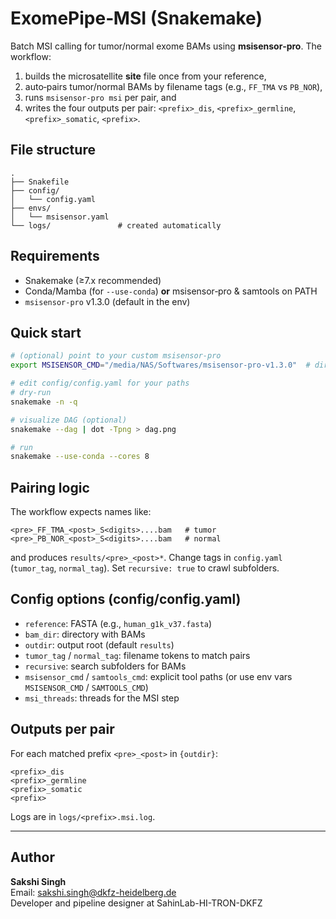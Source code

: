 # ExomePipe‑MSI (Snakemake)

Batch MSI calling for tumor/normal exome BAMs using **msisensor‑pro**. The workflow:
1) builds the microsatellite **site** file once from your reference,
2) auto‑pairs tumor/normal BAMs by filename tags (e.g., `FF_TMA` vs `PB_NOR`),
3) runs `msisensor-pro msi` per pair, and
4) writes the four outputs per pair: `<prefix>_dis`, `<prefix>_germline`, `<prefix>_somatic`, `<prefix>`.

## File structure
```
.
├── Snakefile
├── config/
│   └── config.yaml
├── envs/
│   └── msisensor.yaml
└── logs/               # created automatically
```

## Requirements
- Snakemake (≥7.x recommended)
- Conda/Mamba (for `--use-conda`) **or** msisensor‑pro & samtools on PATH
- `msisensor-pro` v1.3.0 (default in the env)

## Quick start
```bash
# (optional) point to your custom msisensor-pro
export MSISENSOR_CMD="/media/NAS/Softwares/msisensor-pro-v1.3.0"  # dir or full binary

# edit config/config.yaml for your paths
# dry-run
snakemake -n -q

# visualize DAG (optional)
snakemake --dag | dot -Tpng > dag.png

# run
snakemake --use-conda --cores 8
```

## Pairing logic
The workflow expects names like:
```
<pre>_FF_TMA_<post>_S<digits>....bam   # tumor
<pre>_PB_NOR_<post>_S<digits>....bam   # normal
```
and produces `results/<pre>_<post>*`. Change tags in `config.yaml` (`tumor_tag`, `normal_tag`). Set `recursive: true` to crawl subfolders.

## Config options (config/config.yaml)
- `reference`: FASTA (e.g., `human_g1k_v37.fasta`)
- `bam_dir`: directory with BAMs
- `outdir`: output root (default `results`)
- `tumor_tag` / `normal_tag`: filename tokens to match pairs
- `recursive`: search subfolders for BAMs
- `msisensor_cmd` / `samtools_cmd`: explicit tool paths (or use env vars `MSISENSOR_CMD` / `SAMTOOLS_CMD`)
- `msi_threads`: threads for the MSI step

## Outputs per pair
For each matched prefix `<pre>_<post>` in `{outdir}`:
```
<prefix>_dis
<prefix>_germline
<prefix>_somatic
<prefix>
```
Logs are in `logs/<prefix>.msi.log`.

---

## Author

**Sakshi Singh**  
Email: [sakshi.singh@dkfz-heidelberg.de](mailto:sakshi.singh@dkfz-heidelberg.de)  
Developer and pipeline designer at SahinLab-HI-TRON-DKFZ  
